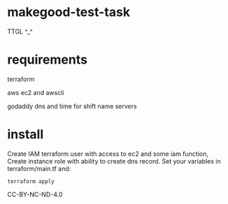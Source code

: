 # makegood-test-task

TTGL ^_^

# requirements

terraform

aws ec2 and awscli

godaddy dns and time for shift name servers

# install

Create IAM terraform user with access to ec2 and some iam function,
Create instance role with ability to create dns record.
Set your variables in terraform/main.tf and:

```
terraform apply
```

CC-BY-NC-ND-4.0

